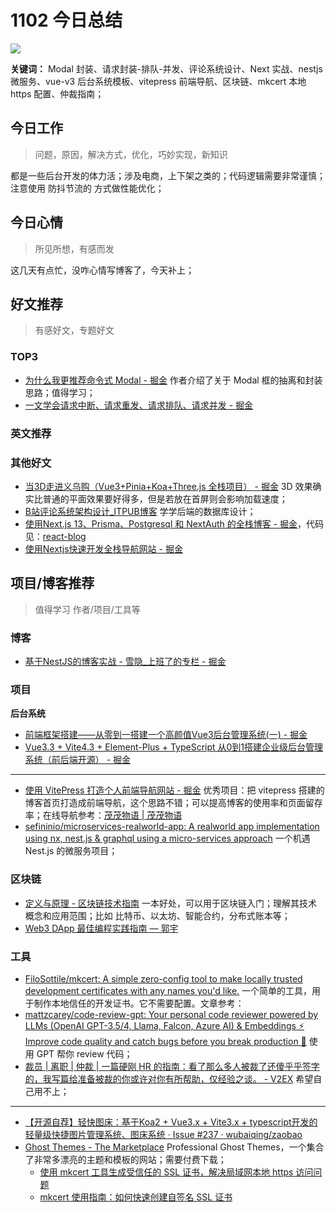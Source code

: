 
# 1102 今日总结


![](http://h2.ioliu.cn/bing/DeathValleySalt_ZH-CN8438207719_1920x1080.jpg)

**关键词：** Modal 封装、请求封装-排队-并发、评论系统设计、Next 实战、nestjs 微服务、vue-v3 后台系统模板、vitepress 前端导航、区块链、mkcert 本地 https 配置、仲裁指南；


## 今日工作
> 问题，原因，解决方式，优化，巧妙实现，新知识

都是一些后台开发的体力活；涉及电商，上下架之类的；代码逻辑需要非常谨慎；注意使用 防抖节流的 方式做性能优化；

## 今日心情
> 所见所想，有感而发

这几天有点忙，没咋心情写博客了，今天补上；

## 好文推荐
> 有感好文，专题好文

### TOP3

- [为什么我更推荐命令式 Modal - 掘金](https://juejin.cn/post/7295943233740636198) 作者介绍了关于 Modal 框的抽离和封装思路；值得学习；
- [一文学会请求中断、请求重发、请求排队、请求并发 - 掘金](https://juejin.cn/post/7293806405650464808)

### 英文推荐

### 其他好文

- [当3D走进义乌购（Vue3+Pinia+Koa+Three.js 全栈项目） - 掘金](https://juejin.cn/post/7251101434023624760) 3D 效果确实比普通的平面效果要好得多，但是若放在首屏则会影响加载速度；
- [B站评论系统架构设计_ITPUB博客](http://blog.itpub.net/70024420/viewspace-2927534/) 学学后端的数据库设计；
- [使用Next.js 13、Prisma、Postgresql 和 NextAuth 的全栈博客 - 掘金](https://juejin.cn/post/7270907826557009974)，代码见：[react-blog](https://github.com/QuintionTang/react-blog/tree/develop)
- [使用Nextjs快速开发全栈导航网站 - 掘金](https://juejin.cn/post/7241492331953471549)


## 项目/博客推荐
> 值得学习 作者/项目/工具等

### 博客

- [基于NestJS的博客实战 - 雪隐_上班了的专栏 - 掘金](https://juejin.cn/column/7202826051541139511)

### 项目

**后台系统**

- [前端框架搭建——从零到一搭建一个高颜值Vue3后台管理系统(一) - 掘金](https://juejin.cn/post/7281185552811917375)
- [Vue3.3 + Vite4.3 + Element-Plus + TypeScript 从0到1搭建企业级后台管理系统（前后端开源） - 掘金](https://juejin.cn/post/7228990409909108793)

---

- [使用 VitePress 打造个人前端导航网站 - 掘金](https://juejin.cn/post/7204860462239498296) 优秀项目：把 vitepress 搭建的博客首页打造成前端导航，这个思路不错；可以提高博客的使用率和页面留存率；在线导航参考：[茂茂物语 | 茂茂物语](https://fe-nav.netlify.app/)
- [sefininio/microservices-realworld-app: A realworld app implementation using nx, nest.js & graphql using a micro-services approach](https://github.com/sefininio/microservices-realworld-app) 一个机遇 Nest.js 的微服务项目；

### 区块链

- [定义与原理 - 区块链技术指南](https://yeasy.gitbook.io/blockchain_guide/02_overview/definition) 一本好处，可以用于区块链入门；理解其技术概念和应用范围；比如 比特币、以太坊、智能合约，分布式账本等； 
- [Web3 DApp 最佳编程实践指南 — 郭宇](https://guoyu.mirror.xyz/RD-xkpoxasAU7x5MIJmiCX4gll3Cs0pAd5iM258S1Ek)

### 工具

- [FiloSottile/mkcert: A simple zero-config tool to make locally trusted development certificates with any names you'd like.](https://github.com/FiloSottile/mkcert) 一个简单的工具，用于制作本地信任的开发证书。它不需要配置。文章参考：
- [mattzcarey/code-review-gpt: Your personal code reviewer powered by LLMs (OpenAI GPT-3.5/4, Llama, Falcon, Azure AI) & Embeddings ⚡️ Improve code quality and catch bugs before you break production 🚀](https://github.com/mattzcarey/code-review-gpt) 使用 GPT 帮你 review 代码；
- [裁员 | 离职 | 仲裁 | 一篇硬刚 HR 的指南：看了那么多人被裁了还傻乎乎签字的，我写篇给准备被裁的你或许对你有所帮助，仅经验之谈。 - V2EX](https://www.v2ex.com/t/967202#reply42) 希望自己用不上；

---

- [【开源自荐】轻快图床：基于Koa2 + Vue3.x + Vite3.x + typescript开发的轻量级快捷图片管理系统、图床系统 · Issue #237 · wubaiqing/zaobao](https://github.com/wubaiqing/zaobao/issues/237)
- [Ghost Themes - The Marketplace](https://ghost.org/themes) Professional Ghost Themes，一个集合了非常多漂亮的主题和模板的网站；需要付费下载；
  - [使用 mkcert 工具生成受信任的 SSL 证书，解决局域网本地 https 访问问题](https://blog.csdn.net/qq_45392321/article/details/119676301)
  - [mkcert 使用指南：如何快速创建自签名 SSL 证书](https://zhuanlan.zhihu.com/p/379501905)
